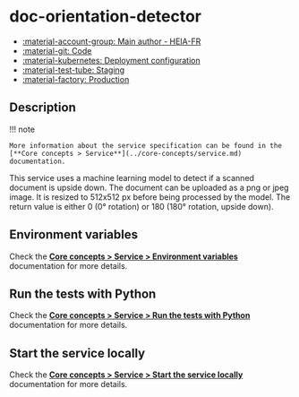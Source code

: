 # doc-orientation-detector
- [:material-account-group: Main author - HEIA-FR](https://www.hes-so.ch/swiss-ai-center/equipe)
- [:material-git: Code](https://github.com/swiss-ai-center/doc-orientation-detector-service)
- [:material-kubernetes: Deployment configuration](https://github.com/swiss-ai-center/doc-orientation-detector-service/tree/main/kubernetes)
- [:material-test-tube: Staging](https://doc-orientation-detector-swiss-ai-center.kube.isc.heia-fr.ch)
- [:material-factory: Production](https://doc-orientation-detector.swiss-ai-center.ch)

## Description

!!! note

    More information about the service specification can be found in the
    [**Core concepts > Service**](../core-concepts/service.md) documentation.

This service uses a machine learning model to detect if a scanned document is
upside down. The document can be uploaded as a png or jpeg image. It is resized
to 512x512 px before being processed by the model. The return value is either 0
(0° rotation) or 180 (180° rotation, upside down).

## Environment variables

Check the
[**Core concepts > Service > Environment variables**](../core-concepts/service.md#environment-variables)
documentation for more details.

## Run the tests with Python

Check the
[**Core concepts > Service > Run the tests with Python**](../core-concepts/service.md#run-the-tests-with-python)
documentation for more details.

## Start the service locally

Check the
[**Core concepts > Service > Start the service locally**](../core-concepts/service.md#start-the-service-locally)
documentation for more details.
